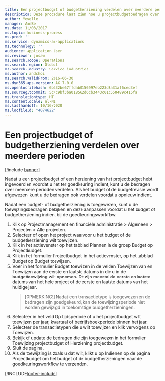 ```yaml
---
title: Een projectbudget of budgetherziening verdelen over meerdere perioden
description: Deze procedure laat zien hoe u projectbudgetbedragen over meerdere perioden kunt verdelen.
author: Yowelle
manager: AnnBe
ms.date: 11/03/2017
ms.topic: business-process
ms.prod: ''
ms.service: dynamics-ax-applications
ms.technology: ''
audience: Application User
ms.reviewer: josaw
ms.search.scope: Operations
ms.search.region: Global
ms.search.industry: Service industries
ms.author: andchoi
ms.search.validFrom: 2016-06-30
ms.dyn365.ops.version: AX 7.0.0
ms.openlocfilehash: 6b332be67ffdab0156997eb223d8a31af6ced3ef
ms.sourcegitcommit: 5c4c9bf3ba018562d6cb3443c01d550489c415fa
ms.translationtype: HT
ms.contentlocale: nl-NL
ms.lasthandoff: 10/16/2020
ms.locfileid: "4074622"
---
```

# <a name="allocate-a-project-budget-or-budget-revision-across-periods"></a>Een projectbudget of budgetherziening verdelen over meerdere perioden

[!include [banner](../../includes/banner.md)]

Nadat u een projectbudget of een herziening van het projectbudget hebt ingevoerd en voordat u het ter goedkeuring indient, kunt u de bedragen over meerdere perioden verdelen. Als het budget of de budgetrevisie wordt afgewezen, kunt u de bedragen ook verdelen voordat u opnieuw indient. 

Nadat een budget- of budgetherziening is toegewezen, kunt u de toewijzingsbedragen bekijken en deze aanpassen voordat u het budget of budgetherziening indient bij de goedkeuringsworkflow. 

1. Klik op Projectmanagement en financiële administratie > Algemeen > Projecten > Alle projecten. 
2. Selecteer of open het project waarvoor u het budget of de budgetherziening wilt toewijzen. 
3. Klik in het actievenster op het tabblad Plannen in de groep Budget op Projectbudget. 
4. Klik in het formulier Projectbudget, in het actievenster, op het tabblad Budget op Budget toewijzen. 
5. Voer in het formulier Budget toewijzen in de velden Toewijzen van en Toewijzen aan de eerste en laatste datums in die u in de budgettoewijzing wilt opnemen. Dit zijn meestal de eerste en laatste datums van het hele project of de eerste en laatste datums van het huidige jaar.  
   > [OPMERKING!] Nadat een transactietype is toegewezen en de bedragen zijn goedgekeurd, kan de toewijzingsperiode niet worden gewijzigd in toekomstige budgetherzieningen. 
6. Selecteer in het veld Op tijdsperiode of u het projectbudget wilt toewijzen per jaar, kwartaal of bedrijfsboekperiode binnen het jaar.
7. Selecteer de transactietypen die u wilt toewijzen en klik vervolgens op Toewijzen. 
8. Bekijk of update de bedragen die zijn toegewezen in het formulier Toewijzing projectbudget of Herziening projectbudget. 
9. Sluit de pagina.
10. Als de toewijzing is zoals u dat wilt, klikt u op Indienen op de pagina Projectbudget om het budget of de budgetherzieningen naar de goedkeuringsworkflow te verzenden.  




[!INCLUDE[footer-include](../../includes/footer-banner.md)]